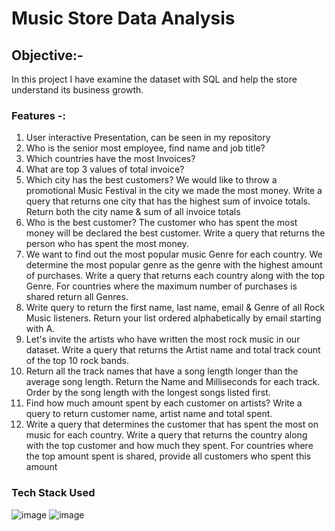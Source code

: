 # Music Store Data Analysis
## Objective:-
In this project I have examine the dataset with SQL and help the store understand its business growth.
### Features -:
1. User interactive Presentation, can be seen in my repository
2. Who is the senior most employee, find name and job title?
3. Which countries have the most Invoices?
4. What are top 3 values of total invoice?
5. Which city has the best customers? We would like to throw a promotional Music Festival in the city we made the most money. Write a query that returns one city that has the highest sum of invoice totals. Return both the city name & sum of all invoice totals
6. Who is the best customer? The customer who has spent the most money will be declared the best customer. Write a query that returns the person who has spent the most money.
7. We want to find out the most popular music Genre for each country. We determine the most popular genre as the genre with the highest amount of purchases. Write a query that returns each country along with the top Genre. For countries where the maximum number of purchases is shared return all Genres.
8. Write query to return the first name, last name, email & Genre of all Rock Music listeners. Return your list ordered alphabetically by email starting with A.
9. Let's invite the artists who have written the most rock music in our dataset. Write a query that returns the Artist name and total track count of the top 10 rock bands.
10. Return all the track names that have a song length longer than the average song length. Return the Name and Milliseconds for each track. Order by the song length with the longest songs listed first.
11. Find how much amount spent by each customer on artists? Write a query to return customer name, artist name and total spent.
12. Write a query that determines the customer that has spent the most on music for each country. Write a query that returns the country along with the top customer and how much they spent. For countries where the top amount spent is shared, provide all customers who spent this amount
 ### Tech Stack Used
 ![image](https://github.com/tiwarybaba/music-store-data-analysis/assets/117029388/fc60adba-f0c3-4dae-b567-3a1430aad02a) ![image](https://github.com/tiwarybaba/music-store-data-analysis/assets/117029388/595f27ff-4fae-464b-a098-202bc2d99a09)

 
